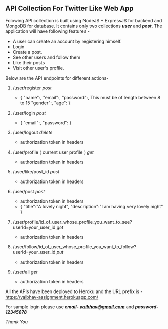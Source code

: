 ## API Collection For Twitter Like Web App

Folowing API collection is built using NodeJS + ExpressJS for backend and MongoDB for database. It contains only two collections ***user*** and ***post***.
The application will have following features - 

- A user can create an account by registering himself.
- Login
- Create a post.
- See other users and follow them
- Like their posts
- Visit other user's profile.

Below are the API endpoints for different actions-

1. /user/register   *post*
    - {
    "name":,
    "email":,
    "password":,  This must be of length between 8 to 15
    "gender":,
    "age":
}

2. /user/login    *post*
    - {
    "email":,
    "password":
}

3. /user/logout   *delete* 
    - authorization token in headers

4. /user/profile ( current user profile )    *get*
    - authorization token in headers

5. /user/like/post_id       *post*
    - authorization token in headers

6. /user/post                 *post*
    - authorization token in headers
    - {
    "title":"A lovely night",
    "description":"I am having very lovely night"
}

7. /user/profile/id_of_user_whose_profile_you_want_to_see?userId=your_user_id     *get* 
    - authorization token in headers

8. /user/follow/id_of_user_whose_profile_you_want_to_follow?userId=your_user_id    *put*
    - authorization token in headers

9. /user/all      *get*
    - authorization token in headers


All the APIs have been deployed to Heroku and the URL prefix is - https://vaibhav-assignment.herokuapp.com/


For sample login please use ***email- vaibhav@gmail.com*** and ***password- 12345678***

*Thank You*
